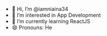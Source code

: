 - 👋 Hi, I’m @iamniaina34
- 👀 I’m interested in App Development
- 🌱 I’m currently learning ReactJS
- 😄 Pronouns: He

<!---
iamniaina34/iamniaina34 is a ✨ special ✨ repository because its `README.md` (this file) appears on your GitHub profile.
You can click the Preview link to take a look at your changes.
--->
